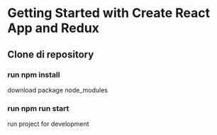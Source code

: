 # Getting Started with Create React App and Redux

## Clone di repository

### run npm install
 download package node_modules

### run npm run start
run project for development 

